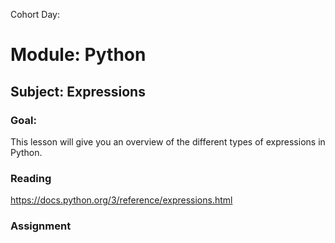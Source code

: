 Cohort Day:

# Module: Python

## Subject: Expressions

### Goal: 
This lesson will give you an overview of the different types of expressions in Python.

### Reading

https://docs.python.org/3/reference/expressions.html

### Assignment

